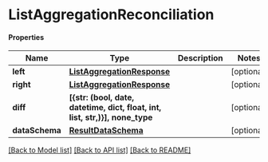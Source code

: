 # ListAggregationReconciliation

#### Properties
Name | Type | Description | Notes
------------ | ------------- | ------------- | -------------
**left** | [**ListAggregationResponse**](ListAggregationResponse.md) |  | [optional] 
**right** | [**ListAggregationResponse**](ListAggregationResponse.md) |  | [optional] 
**diff** | **[{str: (bool, date, datetime, dict, float, int, list, str,)}], none_type** |  | [optional] 
**dataSchema** | [**ResultDataSchema**](ResultDataSchema.md) |  | [optional] 

[[Back to Model list]](../README.md#documentation-for-models) [[Back to API list]](../README.md#documentation-for-api-endpoints) [[Back to README]](../README.md)

